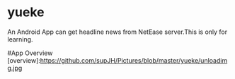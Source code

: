 # yueke
An Android App can get headline news from NetEase server.This is only for learning.

#App Overview
[overview]:https://github.com/supJH/Pictures/blob/master/yueke/unloadimg.jpg

